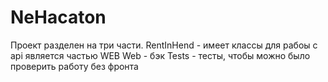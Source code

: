 # NeHacaton

Проект разделен на три части.
RentInHend - имеет классы для рабоы с api является частью WEB
Web - бэк
Tests - тесты, чтобы можно было проверить работу без фронта
